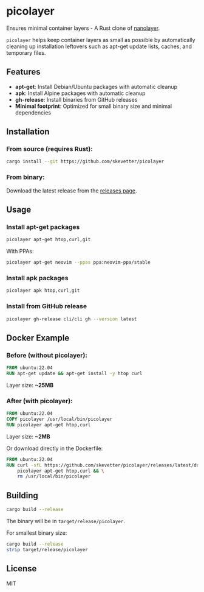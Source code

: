 # picolayer

Ensures minimal container layers - A Rust clone of [nanolayer](https://github.com/devcontainers-extra/nanolayer).

`picolayer` helps keep container layers as small as possible by automatically cleaning up installation leftovers such as apt-get update lists, caches, and temporary files.

## Features

- **apt-get**: Install Debian/Ubuntu packages with automatic cleanup
- **apk**: Install Alpine packages with automatic cleanup  
- **gh-release**: Install binaries from GitHub releases
- **Minimal footprint**: Optimized for small binary size and minimal dependencies

## Installation

### From source (requires Rust):

```bash
cargo install --git https://github.com/skevetter/picolayer
```

### From binary:

Download the latest release from the [releases page](https://github.com/skevetter/picolayer/releases).

## Usage

### Install apt-get packages

```bash
picolayer apt-get htop,curl,git
```

With PPAs:

```bash
picolayer apt-get neovim --ppas ppa:neovim-ppa/stable
```

### Install apk packages

```bash
picolayer apk htop,curl,git
```

### Install from GitHub release

```bash
picolayer gh-release cli/cli gh --version latest
```

## Docker Example

### Before (without picolayer):

```dockerfile
FROM ubuntu:22.04
RUN apt-get update && apt-get install -y htop curl
```

Layer size: **~25MB**

### After (with picolayer):

```dockerfile
FROM ubuntu:22.04
COPY picolayer /usr/local/bin/picolayer
RUN picolayer apt-get htop,curl
```

Layer size: **~2MB**

Or download directly in the Dockerfile:

```dockerfile
FROM ubuntu:22.04
RUN curl -sfL https://github.com/skevetter/picolayer/releases/latest/download/picolayer-x86_64-unknown-linux-gnu.tar.gz | tar xz -C /usr/local/bin && \
    picolayer apt-get htop,curl && \
    rm /usr/local/bin/picolayer
```

## Building

```bash
cargo build --release
```

The binary will be in `target/release/picolayer`.

For smallest binary size:

```bash
cargo build --release
strip target/release/picolayer
```

## License

MIT
